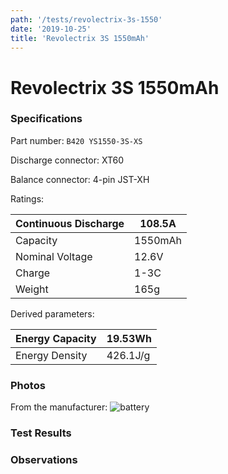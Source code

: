 ```yaml
---
path: '/tests/revolectrix-3s-1550'
date: '2019-10-25'
title: 'Revolectrix 3S 1550mAh'
---
```


# Revolectrix 3S 1550mAh

### Specifications

Part number: `B420 YS1550-3S-XS`

Discharge connector: XT60

Balance connector: 4-pin JST-XH

Ratings:

| Continuous Discharge | 108.5A  |
| -------------------- | ------- |
| Capacity             | 1550mAh |
| Nominal Voltage      | 12.6V   |
| Charge               | 1-3C    |
| Weight               | 165g    |

Derived parameters:

| Energy Capacity | 19.53Wh  |
| --------------- | -------- |
| Energy Density  | 426.1J/g |

### Photos

From the manufacturer: ![battery](http://www.store.revolectrix.com/B420-1550L.jpg)

### Test Results

### Observations
